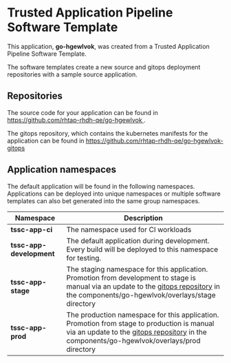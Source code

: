 # Trusted Application Pipeline Software Template

This application, **go-hgewlvok**, was created from a Trusted Application Pipeline Software Template.

The software templates create a new source and gitops deployment repositories with a sample source application. 

## Repositories

The source code for your application can be found in [https://github.com/rhtap-rhdh-qe/go-hgewlvok ](https://github.com/rhtap-rhdh-qe/go-hgewlvok ).
 
The gitops repository, which contains the kubernetes manifests for the application can be found in 
[https://github.com/rhtap-rhdh-qe/go-hgewlvok-gitops ](https://github.com/rhtap-rhdh-qe/go-hgewlvok-gitops ) 

## Application namespaces 

The default application will be found in the following namespaces. Applications can be deployed into unique namespaces or multiple software templates can also bet generated into the same group namespaces.  

|  Namespace   |  Description   |  
| -------- | -------- |
| **tssc-app-ci** | The namespace used for CI workloads |
| **tssc-app-development** | The default application during development. Every build will be deployed to this namespace for testing. |
| **tssc-app-stage** | The staging namespace for this application. Promotion from development to stage is manual via an update to the [gitops repository](https://github.com/rhtap-rhdh-qe/go-hgewlvok-gitops ) in the components/go-hgewlvok/overlays/stage directory |
| **tssc-app-prod** | The production namespace for this application. Promotion from stage to production is manual via an update to the [gitops repository](https://github.com/rhtap-rhdh-qe/go-hgewlvok-gitops ) in the components/go-hgewlvok/overlays/prod directory |